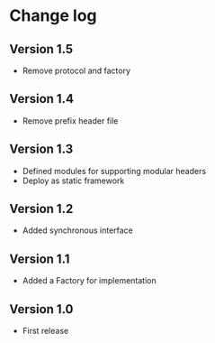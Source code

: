 # Change log

## Version 1.5

- Remove protocol and factory

## Version 1.4

- Remove prefix header file

## Version 1.3

- Defined modules for supporting modular headers 
- Deploy as static framework

## Version 1.2

- Added synchronous interface

## Version 1.1

- Added a Factory for implementation

## Version 1.0

- First release
